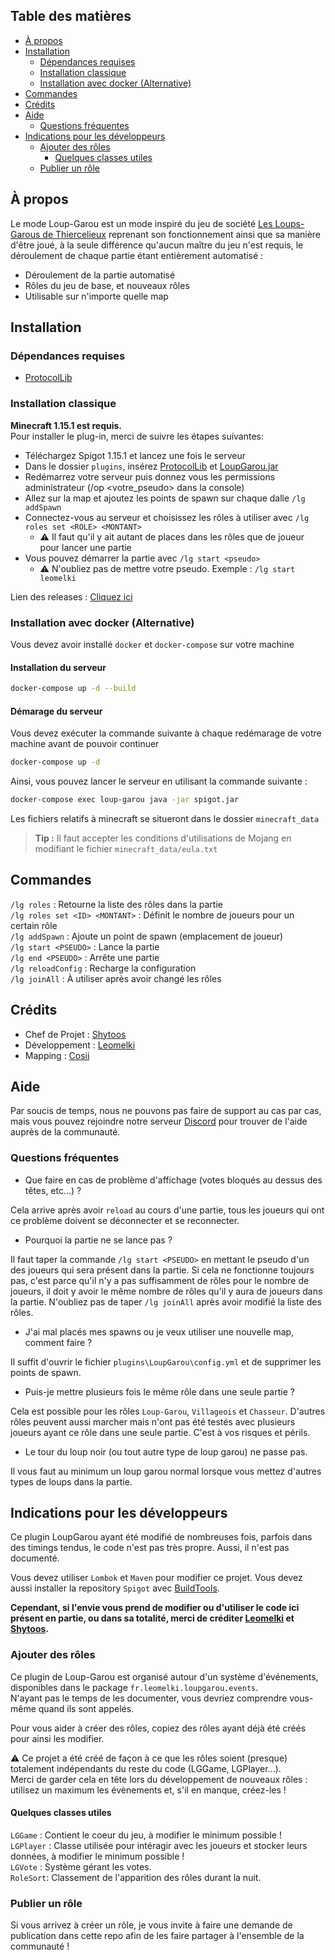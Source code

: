 

  

## Table des matières

- [À propos](#à-propos)
- [Installation](#installation)
  - [Dépendances requises](#dépendances-requises)
  - [Installation classique](#installation-classique)
  - [Installation avec docker (Alternative)](#installation-avec-docker-alternative)
- [Commandes](#commandes)
- [Crédits](#crédits)
- [Aide](#aide)
  - [Questions fréquentes](#questions-fréquentes)
- [Indications pour les développeurs](#indications-pour-les-développeurs)
  - [Ajouter des rôles](#ajouter-des-rôles)
 	 - [Quelques classes utiles](#quelques-classes-utiles)
  - [Publier un rôle](#publier-un-rôle)

## À propos

Le mode Loup-Garou est un mode inspiré du jeu de société [Les Loups-Garous de Thiercelieux](https://fr.wikipedia.org/wiki/Les_Loups-garous_de_Thiercelieux) reprenant son fonctionnement ainsi que sa manière d'être joué, à la seule différence qu'aucun maître du jeu n'est requis, le déroulement de chaque partie étant entièrement automatisé :

- Déroulement de la partie automatisé
- Rôles du jeu de base, et nouveaux rôles
- Utilisable sur n'importe quelle map

## Installation

### Dépendances requises
- [ProtocolLib](https://www.spigotmc.org/resources/protocollib.1997/)

### Installation classique
**Minecraft 1.15.1 est requis.**  
Pour installer le plug-in, merci de suivre les étapes suivantes:
  - Téléchargez Spigot 1.15.1 et lancez une fois le serveur
  - Dans le dossier `plugins`, insérez [ProtocolLib](https://www.spigotmc.org/resources/protocollib.1997/) et [LoupGarou.jar](https://github.com/leomelki/LoupGarou/releases)
  - Redémarrez votre serveur puis donnez vous les permissions administrateur (/op <votre_pseudo> dans la console)
  - Allez sur la map et ajoutez les points de spawn sur chaque dalle `/lg addSpawn`
  - Connectez-vous au serveur et choisissez les rôles à utiliser avec `/lg roles set <ROLE> <MONTANT>`
	  - ⚠️ Il faut qu'il y ait autant de places dans les rôles que de joueur pour lancer une partie
  - Vous pouvez démarrer la partie avec `/lg start <pseudo>` 
	  - ⚠️ N'oubliez pas de mettre votre pseudo. Exemple : `/lg start leomelki` 

Lien des releases : [Cliquez ici](https://github.com/leomelki/LoupGarou/releases)


### Installation avec docker (Alternative)

Vous devez avoir installé `docker` et `docker-compose` sur votre machine

#### Installation du serveur
```sh
docker-compose up -d --build
```

#### Démarage du serveur

Vous devez exécuter la commande suivante à chaque redémarage de votre machine avant de pouvoir continuer

```sh
docker-compose up -d
```

Ainsi, vous pouvez lancer le serveur en utilisant la commande suivante :

```sh
docker-compose exec loup-garou java -jar spigot.jar
```

Les fichiers relatifs à minecraft se situeront dans le dossier `minecraft_data` 
> **Tip :** Il faut accepter les conditions d'utilisations de Mojang en modifiant le fichier `minecraft_data/eula.txt`

## Commandes

`/lg roles` : Retourne la liste des rôles dans la partie  
`/lg roles set <ID> <MONTANT>` : Définit le nombre de joueurs pour un certain rôle  
`/lg addSpawn` : Ajoute un point de spawn (emplacement de joueur)  
`/lg start <PSEUDO>` : Lance la partie  
`/lg end <PSEUDO>` : Arrête une partie  
`/lg reloadConfig` : Recharge la configuration  
`/lg joinAll` : À utiliser après avoir changé les rôles  

## Crédits

- Chef de Projet : [Shytoos](https://twitter.com/shytoos_)
- Développement : [Leomelki](https://twitter.com/leomelki)
- Mapping : [Cosii](https://www.youtube.com/channel/UCwyOcA41QSk590fl9L0ys8A)

## Aide

Par soucis de temps, nous ne pouvons pas faire de support au cas par cas, mais vous pouvez rejoindre notre serveur [Discord](https://discord.gg/Squeezie) pour trouver de l'aide auprès de la communauté.

### Questions fréquentes

- Que faire en cas de problème d'affichage (votes bloqués au dessus des têtes, etc...) ?  

Cela arrive après avoir `reload` au cours d'une partie, tous les joueurs qui ont ce problème doivent se déconnecter et se reconnecter.

- Pourquoi la partie ne se lance pas ?  

Il faut taper la commande `/lg start <PSEUDO>` en mettant le pseudo d'un des joueurs qui sera présent dans la partie. Si cela ne fonctionne toujours pas, c'est parce qu'il n'y a pas suffisamment de rôles pour le nombre de joueurs, il doit y avoir le même nombre de rôles qu'il y aura de joueurs dans la partie. N'oubliez pas de taper `/lg joinAll` après avoir modifié la liste des rôles.

- J'ai mal placés mes spawns ou je veux utiliser une nouvelle map, comment faire ?  

Il suffit d'ouvrir le fichier `plugins\LoupGarou\config.yml` et de supprimer les points de spawn.

- Puis-je mettre plusieurs fois le même rôle dans une seule partie ?

Cela est possible pour les rôles `Loup-Garou`, `Villageois` et `Chasseur`.
D'autres rôles peuvent aussi marcher mais n'ont pas été testés avec plusieurs joueurs ayant ce rôle dans une seule partie. C'est à vos risques et périls.

- Le tour du loup noir (ou tout autre type de loup garou) ne passe pas.

Il vous faut au minimum un loup garou normal lorsque vous mettez d'autres types de loups dans la partie.

## Indications pour les développeurs

Ce plugin LoupGarou ayant été modifié de nombreuses fois, parfois dans des timings tendus, le code n'est pas très propre. Aussi, il n'est pas documenté.  

Vous devez utiliser `Lombok` et `Maven` pour modifier ce projet. 
Vous devez aussi installer la repository `Spigot` avec [BuildTools](https://www.spigotmc.org/wiki/buildtools/).

**Cependant, si l'envie vous prend de modifier ou d'utiliser le code ici présent en partie, ou dans sa totalité, merci de créditer [Leomelki](https://twitter.com/leomelki) et [Shytoos](https://twitter.com/shytoos_).**

### Ajouter des rôles

Ce plugin de Loup-Garou est organisé autour d'un système d'événements, disponibles dans le package `fr.leomelki.loupgarou.events`.  
N'ayant pas le temps de les documenter, vous devriez comprendre vous-même quand ils sont appelés.

Pour vous aider à créer des rôles, copiez des rôles ayant déjà été créés pour ainsi les modifier.

⚠️ Ce projet a été créé de façon à ce que les rôles soient (presque) totalement indépendants du reste du code (LGGame, LGPlayer...).  
Merci de garder cela en tête lors du développement de nouveaux rôles : utilisez un maximum les évènements et, s'il en manque, créez-les !

#### Quelques classes utiles
`LGGame` : Contient le coeur du jeu, à modifier le minimum possible !  
`LGPlayer` : Classe utilisée pour intéragir avec les joueurs et stocker leurs données, à modifier le minimum possible !  
`LGVote` : Système gérant les votes.  
`RoleSort`: Classement de l'apparition des rôles durant la nuit. 

### Publier un rôle

Si vous arrivez à créer un rôle, je vous invite à faire une demande de publication dans cette repo afin de les faire partager à l'ensemble de la communauté !
